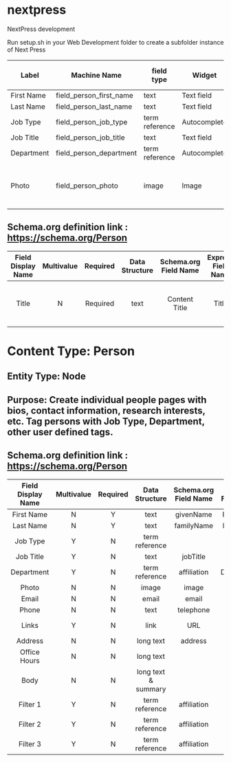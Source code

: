 # nextpress

NextPress development

Run setup.sh in your Web Development folder to create a subfolder instance of Next Press



 |Label | Machine Name | field type | Widget | Number of Values | Other | 
 | --- | --- | --- | --- | --- | --- |
 |First Name | field_person_first_name | text | Text field | 1 |  | 
 |Last Name | field_person_last_name | text | Text field | 1 |  | 
 |Job Type | field_person_job_type | term reference | Autocomplete | Unlimited | Vocabulary: Job Type | 
 |Job Title | field_person_job_title | text | Text field | Unlimited |  | 
 |Department | field_person_department | term reference | Autocomplete | Unlimited | Vocabulary: Department | 
 |Photo | field_person_photo | image | Image | 1 | file directory: people; Max 2k x 2k | 
 


## Schema.org definition link : https://schema.org/Person

| Field Display Name | Multivalue | Required | Data Structure | Schema.org Field Name | Express Field Name | Express Data Structure | Notes                                 |
| :----------------: | :--------: | :------: | :------------: | :-------------------: | :----------------: | :--------------------: | ------------------------------------- |
|       Title        |     N      | Required |      text      |     Content Title     |       Title        |          text          | _used by pathauto for generating URL_ |


# Content Type: Person

## Entity Type: Node

## Purpose: Create individual people pages with bios, contact information, research interests, etc. Tag persons with Job Type, Department, other user defined tags. 

## Schema.org definition link : https://schema.org/Person

 | Field Display Name | Multivalue | Required | Data Structure | Schema.org Field Name | Express Field Name | Express Data Structure | Notes |
 | :----------------: | :--------: | :------: | :------------: | :-------------------: | :----------------: | :--------------------: | ----- |
 | First Name | N | Y | text | givenName | First Name | text |  | 
 | Last Name | N | Y | text | familyName | Last Name | text |  | 
 | Job Type | Y | N | term reference |  | Job Type | term reference | Vocabulary: Job Type | 
 | Job Title | Y | N | text | jobTitle | Title | text |  | 
 | Department | Y | N | term reference | affiliation | Department | term reference | Vocabulary: Department | 
 | Photo | N | N | image | image | Photo | image |  | 
 | Email | N | N | email | email | Email | email |  | 
 | Phone | N | N | text | telephone | Phone | text |  | 
 | Links | Y | N | link | URL | Links | link | Linkit enabled | 
 | Address | N | N | long text | address | Address | long text |  | 
 | Office Hours | N | N | long text |  | Office Hours | long text |  | 
 | Body | N | N | long text & summary |  | Body | long text & summary |  | 
 | Filter 1 | Y | N | term reference | affiliation | Filter 1 | term reference |  | 
 | Filter 2 | Y | N | term reference | affiliation | Filter 2 | term reference |  | 
 | Filter 3 | Y | N | term reference | affiliation | Filter 3 | term reference |  |
